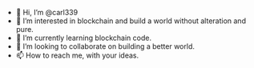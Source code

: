 - 👋 Hi, I’m @carl339
- 👀 I’m interested in blockchain and build a world without alteration and pure.
- 🌱 I’m currently learning blockchain code.
- 💞️ I’m looking to collaborate on building a better world.
- 📫 How to reach me, with your ideas.

<!---
carl339/carl339 is a ✨ special ✨ repository because its `README.md` (this file) appears on your GitHub profile.
You can click the Preview link to take a look at your changes.
--->
